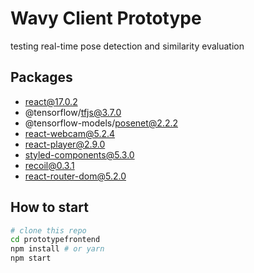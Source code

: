 # Wavy Client Prototype

testing real-time pose detection and similarity evaluation

## Packages

-   react@17.0.2
-   @tensorflow/tfjs@3.7.0
-   @tensorflow-models/posenet@2.2.2
-   react-webcam@5.2.4
-   react-player@2.9.0
-   styled-components@5.3.0
-   recoil@0.3.1
-   react-router-dom@5.2.0

## How to start

```bash
# clone this repo
cd prototypefrontend
npm install # or yarn
npm start
```
